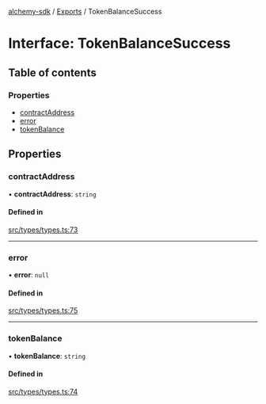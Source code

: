 [alchemy-sdk](../README.md) / [Exports](../modules.md) / TokenBalanceSuccess

# Interface: TokenBalanceSuccess

## Table of contents

### Properties

- [contractAddress](TokenBalanceSuccess.md#contractaddress)
- [error](TokenBalanceSuccess.md#error)
- [tokenBalance](TokenBalanceSuccess.md#tokenbalance)

## Properties

### contractAddress

• **contractAddress**: `string`

#### Defined in

[src/types/types.ts:73](https://github.com/alchemyplatform/alchemy-sdk-js/blob/145ea50/src/types/types.ts#L73)

___

### error

• **error**: ``null``

#### Defined in

[src/types/types.ts:75](https://github.com/alchemyplatform/alchemy-sdk-js/blob/145ea50/src/types/types.ts#L75)

___

### tokenBalance

• **tokenBalance**: `string`

#### Defined in

[src/types/types.ts:74](https://github.com/alchemyplatform/alchemy-sdk-js/blob/145ea50/src/types/types.ts#L74)
